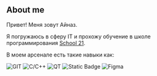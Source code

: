 ## About me
Привет! Меня зовут Айназ.

Я погружаюсь в сферу IT и прохожу обучение в школе программирования [School 21](https://21-school.ru).

В моем арсенале есть такие навыки как:


![GIT](https://img.shields.io/badge/git-black?style=for-the-badge&logo=git&logoColor=white)
![C/C++](https://img.shields.io/badge/C%2FC%2B%2B-black?style=for-the-badge&logo=c%2B%2B&logoColor=blue)
![QT](https://img.shields.io/badge/GT-black?style=for-the-badge&logo=Qt&logoColor=bright%20green)
![Static Badge](https://img.shields.io/badge/SQL-black?style=for-the-badge)
![Figma](https://img.shields.io/badge/figma-black?style=for-the-badge&logo=figma&logoColor=%239C5BF9)



<!---
- 👋 Hi, I’m @AiMust
- 👀 I’m interested in ...
- 🌱 I’m currently learning ...
- 💞️ I’m looking to collaborate on ...
- 📫 How to reach me ...
- 😄 Pronouns: ...
- ⚡ Fun fact: ...


AiMust/AiMust is a ✨ special ✨ repository because its `README.md` (this file) appears on your GitHub profile.
You can click the Preview link to take a look at your changes.
--->